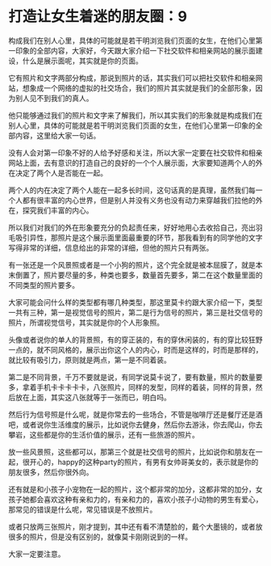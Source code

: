 # 打造让女生着迷的朋友圈：9

构成我们在别人心里，具体的可能就是若干明浏览我们页面的女生，在他们心里第一印象的全部内容，大家好，今天跟大家介绍一下社交软件和相亲网站的展示面建设，什么是展示面呢，其实就是你的页面。

它有照片和文字两部分构成，那说到照片的话，其实我们可以把社交软件和相亲网站，想象成一个网络的虚拟的社交场合，我们的照片其实就是我们的全部形象，因为别人见不到我们的真人。

他只能够通过我们的照片和文字来了解我们，所以其实我们的形象就是构成我们在别人心里，具体的可能就是若干明浏览我们页面的女生，在他们心里第一印象的全部内容，这里给大家一句话。

没有人会对第一印象不好的人给予好感和关注，所以大家一定要在社交软件和相亲网站上面，去有意识的打造自己的良好的一个个人展示面，大家要知道两个人的外在决定了两个人是否能在一起。

两个人的内在决定了两个人能在一起多长时间，这句话真的是真理，虽然我们每一个人都有很丰富的内心世界，但是别人并没有义务也没有动力来穿越我们拉他的外在，探究我们丰富的内心。

所以我们对我们的外在形象要充分的负起责任来，好好地用心去收拾自己，亮出羽毛吸引异性，那照片是这个展示面里面最重要的环节，那我看到有的同学他的文字写得非常的详细，信息给出的非常的详细，但他的照片只有两张。

有一张还是一个风景照或者是一个小狗的照片，这个完全就是被本屈膜了，就是本末倒置了，照片要尽量的多，种类也要多，数量首先要多，第二在这个数量里面的不同类型的照片要多。

大家可能会问什么样的类型都有哪几种类型，那这里莫卡约跟大家介绍一下，类型一共有三种，第一是视觉信号的照片，第二是行为信号的照片，第三是社交信号的照片，所谓视觉信号，其实就是你的个人形象照。

头像或者说你的单人的背景照，有的穿正装的，有的穿休闲装的，有的穿比较狂野一点的，就不同风格的，展示出你这个人的内心，时而是这样的，时而是那样的，就比较有吸引力，原则就是两点，第一是不同着装。

第二是不同背景，千万不要就是说，有同学说莫卡说了，要有数量，照片的数量要多，拿着手机卡卡卡卡卡，八张照片，同样的发型，同样的着装，同样的背景，然后放在上面，其实这八张就等于一张而已，明白吗。

然后行为信号照是什么呢，就是你常去的一些场合，不管是咖啡厅还是餐厅还是酒吧，或者说你生活维度的展示，比如说你去健身，然后你去游泳，你去爬山，你去攀岩，这些都是你的生活价值的展示，还有一些旅游的照片。

放一些风景照，这些都可以，那第三个就是社交信号的照片，比如说你和朋友在一起，很开心的，happy的这种party的照片，有男有女帅哥美女的，表示就是你的朋友很多，然后你很外向。

还有就是和小孩子小宠物在一起的照片，这个都非常的加分，这都非常的加分，女孩子她都会喜欢这种有亲和力的，有亲和力的，喜欢小孩子小动物的男生有爱心，那常见的错误是什么呢，常见错误是不放照片。

或者只放两三张照片，刚才提到，其中还有看不清楚脸的，戴个大墨镜的，或者放很多的照片，但是没有区别的，就像莫卡刚刚说到的一样。

大家一定要注意。